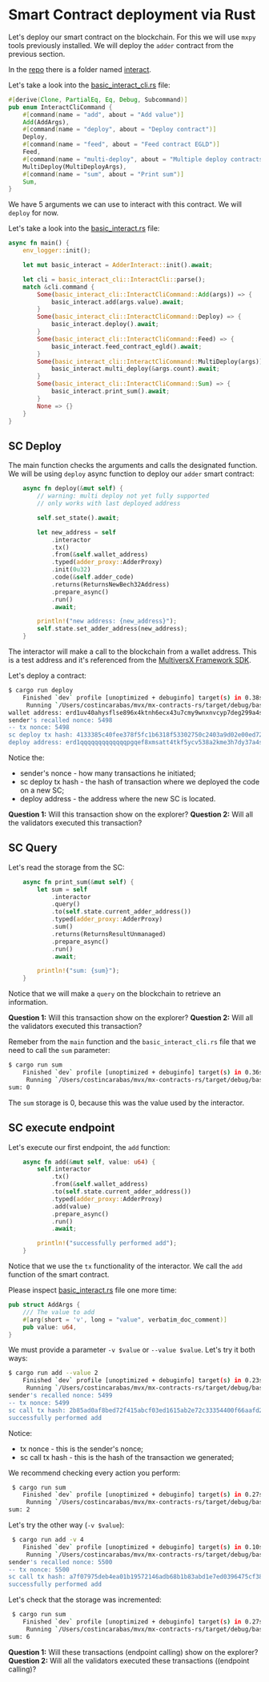 # Smart Contract deployment via Rust


Let's deploy our smart contract on the blockchain. For this we will use `mxpy` tools previously installed.
We will deploy the `adder` contract from the previous section.

In the [repo](https://github.com/multiversx/mx-contracts-rs/tree/main/contracts/adder/) there is a folder named [interact](https://github.com/multiversx/mx-contracts-rs/tree/main/contracts/adder/interact).


Let's take a look into the [basic_interact_cli.rs](https://github.com/multiversx/mx-contracts-rs/blob/add-potlock-contract/contracts/adder/interact/src/basic_interact_cli.rs) file:
```rust
#[derive(Clone, PartialEq, Eq, Debug, Subcommand)]
pub enum InteractCliCommand {
    #[command(name = "add", about = "Add value")]
    Add(AddArgs),
    #[command(name = "deploy", about = "Deploy contract")]
    Deploy,
    #[command(name = "feed", about = "Feed contract EGLD")]
    Feed,
    #[command(name = "multi-deploy", about = "Multiple deploy contracts")]
    MultiDeploy(MultiDeployArgs),
    #[command(name = "sum", about = "Print sum")]
    Sum,
}
```

We have 5 arguments we can use to interact with this contract. We will `deploy` for now.


Let's take a look into the [basic_interact.rs](https://github.com/multiversx/mx-contracts-rs/blob/add-potlock-contract/contracts/adder/interact/src/basic_interact.rs) file:


```Rust
async fn main() {
    env_logger::init();

    let mut basic_interact = AdderInteract::init().await;

    let cli = basic_interact_cli::InteractCli::parse();
    match &cli.command {
        Some(basic_interact_cli::InteractCliCommand::Add(args)) => {
            basic_interact.add(args.value).await;
        }
        Some(basic_interact_cli::InteractCliCommand::Deploy) => {
            basic_interact.deploy().await;
        }
        Some(basic_interact_cli::InteractCliCommand::Feed) => {
            basic_interact.feed_contract_egld().await;
        }
        Some(basic_interact_cli::InteractCliCommand::MultiDeploy(args)) => {
            basic_interact.multi_deploy(&args.count).await;
        }
        Some(basic_interact_cli::InteractCliCommand::Sum) => {
            basic_interact.print_sum().await;
        }
        None => {}
    }
}
```

## SC Deploy

The main function checks the arguments and calls the designated function.
We will be using `deploy` async function to deploy our `adder` smart contract:
```rust
    async fn deploy(&mut self) {
        // warning: multi deploy not yet fully supported
        // only works with last deployed address

        self.set_state().await;

        let new_address = self
            .interactor
            .tx()
            .from(&self.wallet_address)
            .typed(adder_proxy::AdderProxy)
            .init(0u32)
            .code(&self.adder_code)
            .returns(ReturnsNewBech32Address)
            .prepare_async()
            .run()
            .await;

        println!("new address: {new_address}");
        self.state.set_adder_address(new_address);
    }
```

The interactor will make a call to the blockchain from a wallet address. This is a test address and it's referenced from the [MultiversX Framework SDK](https://github.com/multiversx/mx-sdk-rs/tree/master/framework/snippets/src/test_wallets).


Let's deploy a contract:
```bash
$ cargo run deploy
    Finished `dev` profile [unoptimized + debuginfo] target(s) in 0.38s
     Running `/Users/costincarabas/mvx/mx-contracts-rs/target/debug/basic-interact deploy`
wallet address: erd1uv40ahysflse896x4ktnh6ecx43u7cmy9wnxnvcyp7deg299a4sq6vaywa
sender's recalled nonce: 5498
-- tx nonce: 5498
sc deploy tx hash: 4133385c40fee378f5fc1b6318f53302750c2403a9d02e00ed727c35ba9b41ba
deploy address: erd1qqqqqqqqqqqqqpgqef8xmsatt4tkf5ycv538a2kme3h7dy37a4sqygv9p5
```

Notice the:
* sender's nonce - how many transactions he initiated;
* sc deploy tx hash - the hash of transaction where we deployed the code on a new SC;
* deploy address - the address where the new SC is located.

**Question 1:** Will this transaction show on the explorer?
**Question 2:** Will all the validators executed this transaction?


## SC Query

Let's read the storage from the SC:

```rust
    async fn print_sum(&mut self) {
        let sum = self
            .interactor
            .query()
            .to(self.state.current_adder_address())
            .typed(adder_proxy::AdderProxy)
            .sum()
            .returns(ReturnsResultUnmanaged)
            .prepare_async()
            .run()
            .await;

        println!("sum: {sum}");
    }
```

Notice that we will make a `query` on the blockchain to retrieve an information.

**Question 1:** Will this transaction show on the explorer?
**Question 2:** Will all the validators executed this transaction?

Remeber from the `main` function and the `basic_interact_cli.rs` file that we need to call the `sum` parameter:
```bash
$ cargo run sum
    Finished `dev` profile [unoptimized + debuginfo] target(s) in 0.36s
     Running `/Users/costincarabas/mvx/mx-contracts-rs/target/debug/basic-interact sum`
sum: 0
```

The `sum` storage is 0, because this was the value used by the interactor.

## SC execute endpoint

Let's execute our first endpoint, the `add` function:


```rust
    async fn add(&mut self, value: u64) {
        self.interactor
            .tx()
            .from(&self.wallet_address)
            .to(self.state.current_adder_address())
            .typed(adder_proxy::AdderProxy)
            .add(value)
            .prepare_async()
            .run()
            .await;

        println!("successfully performed add");
    }
```

Notice that we use the `tx` functionality of the interactor. We call the `add` function of the smart contract.

Please inspect [basic_interact.rs](https://github.com/multiversx/mx-contracts-rs/blob/add-potlock-contract/contracts/adder/interact/src/basic_interact.rs) file one more time:

```rust
pub struct AddArgs {
    /// The value to add
    #[arg(short = 'v', long = "value", verbatim_doc_comment)]
    pub value: u64,
}
```

We must provide a parameter `-v $value` or `--value $value`. Let's try it both ways:

```bash
$ cargo run add --value 2
    Finished `dev` profile [unoptimized + debuginfo] target(s) in 0.23s
     Running `/Users/costincarabas/mvx/mx-contracts-rs/target/debug/basic-interact add --value 2`
sender's recalled nonce: 5499
-- tx nonce: 5499
sc call tx hash: 2b85ad0af8bed72f415abcf03ed1615ab2e72c33354400f66aafd22346d1871c
successfully performed add
```

Notice:
* tx nonce - this is the sender's nonce;
* sc call tx hash - this is the hash of the transaction we generated;


We recommend checking every action you perform:
```bash
 $ cargo run sum
    Finished `dev` profile [unoptimized + debuginfo] target(s) in 0.27s
     Running `/Users/costincarabas/mvx/mx-contracts-rs/target/debug/basic-interact sum`
sum: 2
```

Let's try the other way (`-v $value`):

```bash
 $ cargo run add -v 4
    Finished `dev` profile [unoptimized + debuginfo] target(s) in 0.10s
     Running `/Users/costincarabas/mvx/mx-contracts-rs/target/debug/basic-interact add -v 4`
sender's recalled nonce: 5500
-- tx nonce: 5500
sc call tx hash: a7f07975deb4ea01b19572146adb68b1b83abd1e7ed0396475cf389641ab03b5
successfully performed add
```

Let's check that the storage was incremented:
```bash
 $ cargo run sum
    Finished `dev` profile [unoptimized + debuginfo] target(s) in 0.27s
     Running `/Users/costincarabas/mvx/mx-contracts-rs/target/debug/basic-interact sum`
sum: 6
```

**Question 1:** Will these transactions (endpoint calling) show on the explorer?
**Question 2:** Will all the validators executed these transactions ((endpoint calling)?
